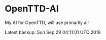 # OpenTTD-AI
My AI for OpenTTD, will use primarily air

Latest backup: Sun Sep 29 04:11:01 UTC 2019

